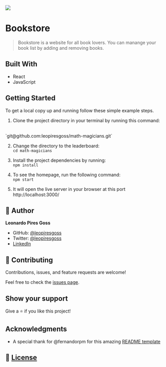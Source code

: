 ![](https://img.shields.io/badge/Microverse-blueviolet)

# Bookstore

> Bookstore is a website for all book lovers. You can manange your book list by adding and removing books.

## Built With

- React
- JavaScript

## Getting Started

To get a local copy up and running follow these simple example steps. 

1. Clone the project directory in your terminal by running this command:
  <br>
`git@github.com:leopiresgoss/math-magicians.git`

2. Change the directory to the leaderboard: <br>
`cd math-magicians`

3. Install the project dependencies by running: <br>
`npm install`

4. To see the homepage, run the following command: <br>
`npm start`

5. It will open the live server in your browser at this port http://localhost:3000/

## 👤 Author

**Leonardo Pires Goss**

- GitHub: [@leopiresgoss](https://github.com/leopiresgoss)
- Twitter: [@leopiresgoss](https://twitter.com/leonardopgoss)
- [LinkedIn](https://www.linkedin.com/in/leonardogoss/)


## 🤝 Contributing

Contributions, issues, and feature requests are welcome!

Feel free to check the [issues page](../../issues/).

## Show your support

Give a ⭐️ if you like this project!

## Acknowledgments

- A special thank for @fernandorpm for this amazing [README template](https://github.com/microverseinc/readme-template)

## 📝 [License](./LICENSE)
